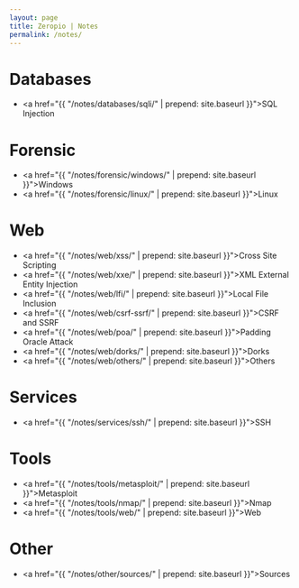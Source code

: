 ```yaml
---
layout: page
title: Zeropio | Notes
permalink: /notes/
---
```


# [](#header-4)Databases
- <a href="{{ "/notes/databases/sqli/" | prepend: site.baseurl }}">SQL Injection</a>

# [](#header-4)Forensic
- <a href="{{ "/notes/forensic/windows/" | prepend: site.baseurl }}">Windows</a>
- <a href="{{ "/notes/forensic/linux/" | prepend: site.baseurl }}">Linux</a>

# [](#header-4)Web
- <a href="{{ "/notes/web/xss/" | prepend: site.baseurl }}">Cross Site Scripting</a>
- <a href="{{ "/notes/web/xxe/" | prepend: site.baseurl }}">XML External Entity Injection</a>
- <a href="{{ "/notes/web/lfi/" | prepend: site.baseurl }}">Local File Inclusion</a>
- <a href="{{ "/notes/web/csrf-ssrf/" | prepend: site.baseurl }}">CSRF and SSRF</a>
- <a href="{{ "/notes/web/poa/" | prepend: site.baseurl }}">Padding Oracle Attack</a>
- <a href="{{ "/notes/web/dorks/" | prepend: site.baseurl }}">Dorks</a>
- <a href="{{ "/notes/web/others/" | prepend: site.baseurl }}">Others</a>

# [](#header-4)Services
- <a href="{{ "/notes/services/ssh/" | prepend: site.baseurl }}">SSH</a>

# [](#header-4)Tools
- <a href="{{ "/notes/tools/metasploit/" | prepend: site.baseurl }}">Metasploit</a>
- <a href="{{ "/notes/tools/nmap/" | prepend: site.baseurl }}">Nmap</a>
- <a href="{{ "/notes/tools/web/" | prepend: site.baseurl }}">Web</a>

# [](#header-4)Other
- <a href="{{ "/notes/other/sources/" | prepend: site.baseurl }}">Sources</a>


